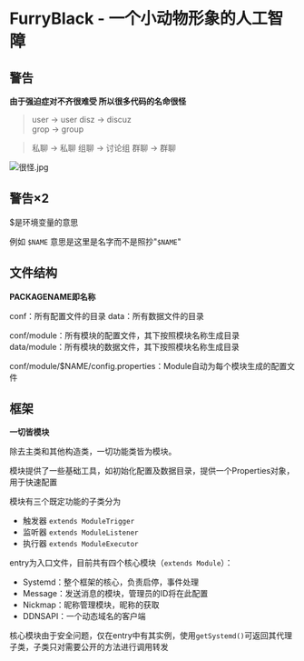 # FurryBlack - 一个小动物形象的人工智障

## 警告

**由于强迫症对不齐很难受 所以很多代码的名命很怪**

> user → user
> disz → discuz  
> grop → group  

> 私聊 → 私聊
> 组聊 → 讨论组
> 群聊 → 群聊

![很怪.jpg](https://git.blacktech.studio/blacktechstudio/furryblack/raw/master/images/very_strange.jpg)

## 警告×2

$是环境变量的意思

例如 `$NAME` 意思是这里是名字而不是照抄"`$NAME`"

## 文件结构

**PACKAGENAME即名称**

conf：所有配置文件的目录
data：所有数据文件的目录

conf/module：所有模块的配置文件，其下按照模块名称生成目录
data/module：所有模块的数据文件，其下按照模块名称生成目录

conf/module/$NAME/config.properties：Module自动为每个模块生成的配置文件

## 框架

**一切皆模块**

除去主类和其他构造类，一切功能类皆为模块。

模块提供了一些基础工具，如初始化配置及数据目录，提供一个Properties对象，用于快速配置

模块有三个既定功能的子类分为

- 触发器 `extends ModuleTrigger`
- 监听器 `extends ModuleListener`
- 执行器 `extends ModuleExecutor`

entry为入口文件，目前共有四个核心模块（`extends Module`）：

- Systemd：整个框架的核心，负责启停，事件处理
- Message：发送消息的模块，管理员的ID将在此配置
- Nickmap：昵称管理模块，昵称的获取
- DDNSAPI：一个动态域名的客户端

核心模块由于安全问题，仅在entry中有其实例，使用`getSystemd()`可返回其代理子类，子类只对需要公开的方法进行调用转发